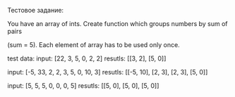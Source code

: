 Тестовое задание:

You have an array of ints. Create function which groups numbers by sum of pairs

(sum = 5). Each element of array has to be used only once.

test data:
input: [22, 3, 5, 0, 2, 2]
resutls: [[3, 2], [5, 0]]

input: [-5, 33, 2, 2, 3, 5, 0, 10, 3]
resutls: [[-5, 10], [2, 3], [2, 3], [5, 0]]

input: [5, 5, 5, 0, 0, 0, 5]
resutls: [[5, 0], [5, 0], [5, 0]]

